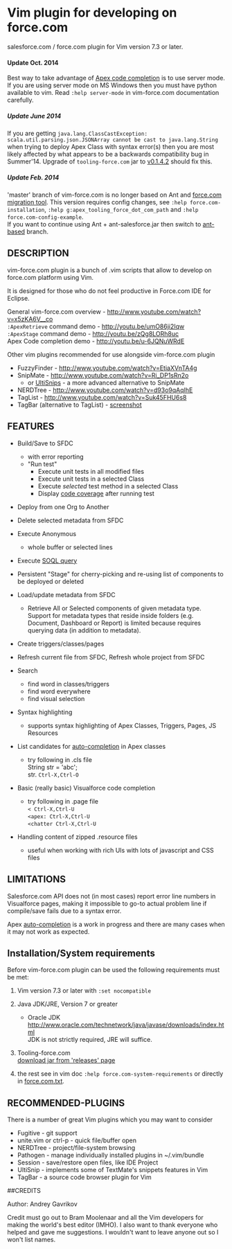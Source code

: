 # Vim plugin for developing on force.com      

salesforce.com / force.com plugin for Vim version 7.3 or later.  

#### Update Oct. 2014  
Best way to take advantage of [Apex code completion](http://youtu.be/u-6JQNuWRdE) is to use server mode.  
If you are using server mode on MS Windows then you must have python available to vim.
Read `:help server-mode` in vim-force.com documentation carefully.

##### Update June 2014  
If you are getting `java.lang.ClassCastException: scala.util.parsing.json.JSONArray cannot be cast to java.lang.String` when trying to deploy Apex Class with syntax error(s) then you are most likely affected by what appears to be a backwards compatibility bug in Summer'14. Upgrade of `tooling-force.com` jar to [v0.1.4.2](https://github.com/neowit/tooling-force.com/releases/tag/v0.1.4.2) should fix this.

##### Update Feb. 2014  
'master' branch of vim-force.com is no longer based on Ant and [force.com migration tool](http://www.salesforce.com/us/developer/docs/daas/). This version requires config changes, see `:help force.com-installation`, `:help g:apex_tooling_force_dot_com_path` and `:help force.com-config-example`.  
If you want to continue using Ant + ant-salesforce.jar then switch to [ant-based](https://github.com/neowit/vim-force.com/tree/ant-based) branch.  



## DESCRIPTION                                             

vim-force.com plugin is a bunch of .vim scripts that allow to develop on force.com 
platform using Vim.

It is designed for those who do not feel productive in Force.com IDE for Eclipse.

General vim-force.com overview - http://www.youtube.com/watch?v=x5zKA6V__co  
`:ApexRetrieve` command demo - http://youtu.be/umO86ji2Iqw  
`:ApexStage` command demo - http://youtu.be/zQg8LORh8uc  
Apex Code completion demo - http://youtu.be/u-6JQNuWRdE

Other vim plugins recommended for use alongside vim-force.com plugin  
* FuzzyFinder - http://www.youtube.com/watch?v=EtiaXVnTA4g  
* SnipMate - http://www.youtube.com/watch?v=Ri_DP1sRn2o  
  - or [UltiSnips](http://vimcasts.org/episodes/meet-ultisnips/) - a more advanced alternative to SnipMate  
* NERDTree - http://www.youtube.com/watch?v=d93o9qAqIhE  
* TagList - http://www.youtube.com/watch?v=Suk45FHU6s8  
* TagBar (alternative to TagList) - [screenshot](https://f.cloud.github.com/assets/115889/378070/f8d241b0-a513-11e2-802e-d4419aac586d.png)

## FEATURES

* Build/Save to SFDC
  - with error reporting
  - "Run test"
    * Execute unit tests in all modified files
    * Execute unit tests in a selected Class
    * Execute *selected* test method in a selected Class
    * Display [code coverage](https://f.cloud.github.com/assets/552057/2147462/89eec2b0-93d2-11e3-9207-432ef8d90763.png) after running test
	

* Deploy from one Org to Another

* Delete selected metadata from SFDC

* Execute Anonymous
  - whole buffer or selected lines  

* Execute [SOQL query](http://youtu.be/VRm_JXlVFGU)
          
* Persistent "Stage" for cherry-picking and re-using list of components to be deployed or deleted

* Load/update metadata from SFDC
  - Retrieve All or Selected components of given metadata type.  
Support for metadata types that reside inside folders (e.g. Document, Dashboard or Report) is limited because requires querying data (in addition to metadata).

* Create triggers/classes/pages

* Refresh current file from SFDC, Refresh whole project from SFDC

* Search
  - find word in classes/triggers  
  - find word everywhere  
  - find visual selection  

* Syntax highlighting
  - supports syntax highlighting of Apex Classes, Triggers, Pages, JS Resources

* List candidates for [auto-completion](http://youtu.be/u-6JQNuWRdE) in Apex classes
	- try following in .cls file  
	  String str = 'abc';  
	  str. `Ctrl-X,Ctrl-O`	


* Basic (really basic) Visualforce code completion
	- try following in .page file  
      `< Ctrl-X,Ctrl-U`  
      `<apex: Ctrl-X,Ctrl-U`  
      `<chatter Ctrl-X,Ctrl-U`

* Handling content of zipped .resource files
	- useful when working with rich UIs with lots of javascript and CSS files

## LIMITATIONS

Salesforce.com API does not (in most cases) report error line numbers
in Visualforce pages, making it impossible to go-to actual problem line if
compile/save fails due to a syntax error.

Apex [auto-completion](http://youtu.be/u-6JQNuWRdE) is a work in progress and there are many  cases when it may not work as expected.

## Installation/System requirements 

Before vim-force.com plugin can be used the following requirements must be met:

1. Vim version 7.3 or later with `:set nocompatible`  

2. Java JDK/JRE, Version 7 or greater  
   - Oracle JDK
     http://www.oracle.com/technetwork/java/javase/downloads/index.html       
JDK is not strictly required, JRE will suffice.  
  
3. Tooling-force.com  
   [download jar from 'releases' page](https://github.com/neowit/tooling-force.com) 
   

4. the rest see in vim doc `:help force.com-system-requirements` or directly in [force.com.txt](https://github.com/neowit/vim-force.com/blob/master/doc/force.com.txt).


## RECOMMENDED-PLUGINS                             

There is a number of great Vim plugins which you may want to consider  
- Fugitive - git support  
- unite.vim or ctrl-p - quick file/buffer open  
- NERDTree - project/file-system browsing  
- Pathogen - manage individually installed plugins in ~/.vim/bundle  
- Session - save/restore open files, like IDE Project  
- UltiSnip - implements some of TextMate's snippets features in Vim  
- TagBar - a source code browser plugin for Vim  


##CREDITS                                                     

Author: Andrey Gavrikov 

Credit must go out to Bram Moolenaar and all the Vim developers for
making the world's best editor (IMHO). I also want to thank everyone who
helped and gave me suggestions. I wouldn't want to leave anyone out so I
won't list names.

